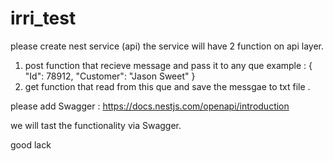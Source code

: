 # irri_test
please create nest service (api) 
the service will have 2 function on api layer. 
1. post function that recieve message and pass it to any que 
example :
{
"Id": 78912,
"Customer": "Jason Sweet"
}
2. get function that read from this que and save the messgae to txt file .

please add Swagger  : 
https://docs.nestjs.com/openapi/introduction

we will tast the functionality via  Swagger. 

good lack 

